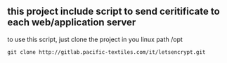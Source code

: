 ## this project include script to send ceritificate to each web/application server
to use this script, just clone the project in you linux path /opt  
```
git clone http://gitlab.pacific-textiles.com/it/letsencrypt.git
```
